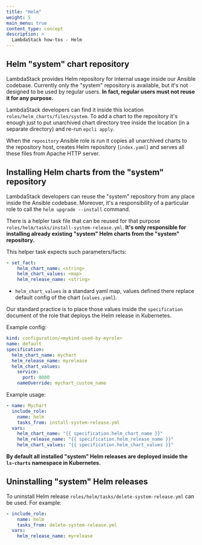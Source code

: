 ```yaml
---
title: "Helm"
weight: 5
main_menu: true
content_type: concept
description: >
  LambdaStack how-tos - Helm
---
```


## Helm "system" chart repository

LambdaStack provides Helm repository for internal usage inside our Ansible codebase. Currently only the "system" repository is available, but it's not designed to be used by regular users. __In fact, regular users must not reuse it for any purpose.__

LambdaStack developers can find it inside this location `roles/helm_charts/files/system`. To add a chart to the repository it's enough just to put unarchived chart directory tree inside the location (in a separate directory) and re-run `epcli apply`.

When the `repository` Ansible role is run it copies all unarchived charts to the repository host, creates Helm repository (`index.yaml`) and serves all these files from Apache HTTP server.

## Installing Helm charts from the "system" repository

LambdaStack developers can reuse the "system" repository from any place inside the Ansible codebase. Moreover, it's a responsibility of a particular role to call the `helm upgrade --install` command.

There is a helpler task file that can be reused for that purpose `roles/helm/tasks/install-system-release.yml`. __It's only responsible for installing already existing "system" Helm charts from the "system" repository.__

This helper task expects such parameters/facts:

```yaml
- set_fact:
    helm_chart_name: <string>
    helm_chart_values: <map>
    helm_release_name: <string>
```

- `helm_chart_values` is a standard yaml map, values defined there replace default config of the chart (`values.yaml`).

Our standard practice is to place those values inside the `specification` document of the role that deploys the Helm release in Kubernetes.

Example config:

```yaml
kind: configuration/<mykind-used-by-myrole>
name: default
specification:
  helm_chart_name: mychart
  helm_release_name: myrelease
  helm_chart_values:
    service:
      port: 8080
    nameOverride: mychart_custom_name
```

Example usage:

```yaml
- name: Mychart
  include_role:
    name: helm
    tasks_from: install-system-release.yml
  vars:
    helm_chart_name: "{{ specification.helm_chart_name }}"
    helm_release_name: "{{ specification.helm_release_name }}"
    helm_chart_values: "{{ specification.helm_chart_values }}"
```

__By default all installed "system" Helm releases are deployed inside the `ls-charts` namespace in Kubernetes.__

## Uninstalling "system" Helm releases

To uninstall Helm release `roles/helm/tasks/delete-system-release.yml` can be used. For example:

```yaml
- include_role:
    name: helm
    tasks_from: delete-system-release.yml
  vars:
    helm_release_name: myrelease
```

